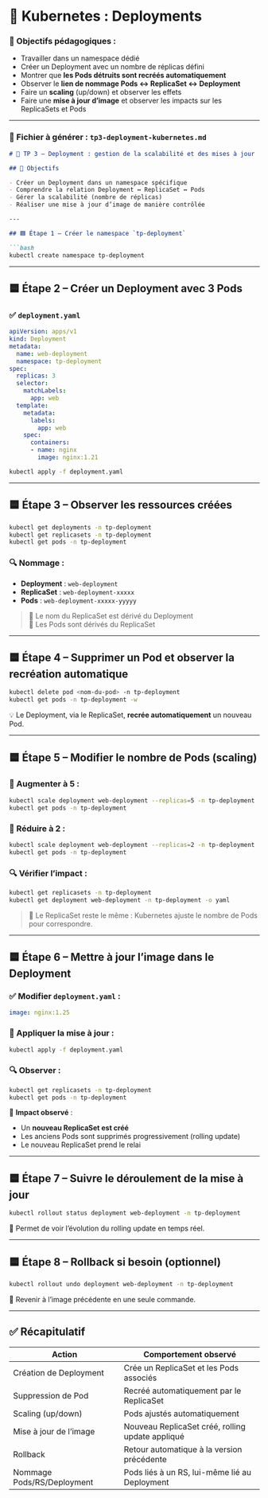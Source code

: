 # 🧪 Kubernetes : Deployments


### 🎯 Objectifs pédagogiques :
- Travailler dans un namespace dédié
- Créer un Deployment avec un nombre de réplicas défini
- Montrer que **les Pods détruits sont recréés automatiquement**
- Observer le **lien de nommage Pods ↔ ReplicaSet ↔ Deployment**
- Faire un **scaling** (up/down) et observer les effets
- Faire une **mise à jour d’image** et observer les impacts sur les ReplicaSets et Pods

---

### 📄 Fichier à générer : `tp3-deployment-kubernetes.md`

```markdown
# 🧪 TP 3 – Deployment : gestion de la scalabilité et des mises à jour

## 🎯 Objectifs

- Créer un Deployment dans un namespace spécifique
- Comprendre la relation Deployment ↔ ReplicaSet ↔ Pods
- Gérer la scalabilité (nombre de réplicas)
- Réaliser une mise à jour d’image de manière contrôlée

---

## 🟦 Étape 1 – Créer le namespace `tp-deployment`

```bash
kubectl create namespace tp-deployment
```

---

## 🟦 Étape 2 – Créer un Deployment avec 3 Pods

### ✅ `deployment.yaml`
```yaml
apiVersion: apps/v1
kind: Deployment
metadata:
  name: web-deployment
  namespace: tp-deployment
spec:
  replicas: 3
  selector:
    matchLabels:
      app: web
  template:
    metadata:
      labels:
        app: web
    spec:
      containers:
      - name: nginx
        image: nginx:1.21
```

```bash
kubectl apply -f deployment.yaml
```

---

## 🟦 Étape 3 – Observer les ressources créées

```bash
kubectl get deployments -n tp-deployment
kubectl get replicasets -n tp-deployment
kubectl get pods -n tp-deployment
```

### 🔍 Nommage :
- **Deployment** : `web-deployment`
- **ReplicaSet** : `web-deployment-xxxxx`
- **Pods** : `web-deployment-xxxxx-yyyyy`

> 📌 Le nom du ReplicaSet est dérivé du Deployment  
> 📌 Les Pods sont dérivés du ReplicaSet

---

## 🟦 Étape 4 – Supprimer un Pod et observer la recréation automatique

```bash
kubectl delete pod <nom-du-pod> -n tp-deployment
kubectl get pods -n tp-deployment -w
```

💡 Le Deployment, via le ReplicaSet, **recrée automatiquement** un nouveau Pod.

---

## 🟦 Étape 5 – Modifier le nombre de Pods (scaling)

### 🔼 Augmenter à 5 :
```bash
kubectl scale deployment web-deployment --replicas=5 -n tp-deployment
kubectl get pods -n tp-deployment
```

### 🔽 Réduire à 2 :
```bash
kubectl scale deployment web-deployment --replicas=2 -n tp-deployment
kubectl get pods -n tp-deployment
```

### 🔍 Vérifier l’impact :
```bash
kubectl get replicasets -n tp-deployment
kubectl get deployment web-deployment -n tp-deployment -o yaml
```

> 📌 Le ReplicaSet reste le même : Kubernetes ajuste le nombre de Pods pour correspondre.

---

## 🟦 Étape 6 – Mettre à jour l’image dans le Deployment

### ✅ Modifier `deployment.yaml` :
```yaml
image: nginx:1.25
```

### 🔁 Appliquer la mise à jour :
```bash
kubectl apply -f deployment.yaml
```

### 🔍 Observer :
```bash
kubectl get replicasets -n tp-deployment
kubectl get pods -n tp-deployment
```

💬 **Impact observé** :
- Un **nouveau ReplicaSet est créé**
- Les anciens Pods sont supprimés progressivement (rolling update)
- Le nouveau ReplicaSet prend le relai

---

## 🟦 Étape 7 – Suivre le déroulement de la mise à jour

```bash
kubectl rollout status deployment web-deployment -n tp-deployment
```

📌 Permet de voir l’évolution du rolling update en temps réel.

---

## 🟦 Étape 8 – Rollback si besoin (optionnel)

```bash
kubectl rollout undo deployment web-deployment -n tp-deployment
```

📌 Revenir à l’image précédente en une seule commande.

---

## ✅ Récapitulatif

| Action                        | Comportement observé                                 |
|-------------------------------|------------------------------------------------------|
| Création de Deployment        | Crée un ReplicaSet et les Pods associés              |
| Suppression de Pod            | Recréé automatiquement par le ReplicaSet             |
| Scaling (up/down)             | Pods ajustés automatiquement                         |
| Mise à jour de l’image        | Nouveau ReplicaSet créé, rolling update appliqué     |
| Rollback                      | Retour automatique à la version précédente           |
| Nommage Pods/RS/Deployment    | Pods liés à un RS, lui-même lié au Deployment        |
```

